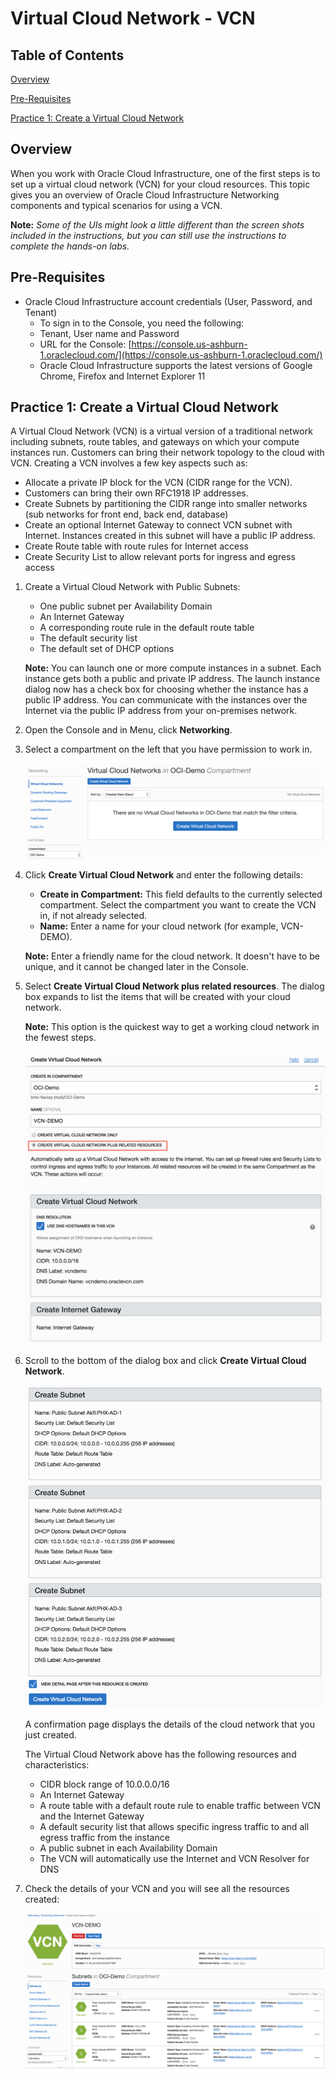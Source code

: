 # Virtual Cloud Network - VCN

## Table of Contents

[Overview](#overview)

[Pre-Requisites](#pre-requisites)

[Practice 1: Create a Virtual Cloud Network](#practice-1-create-a-virtual-cloud-network)



## Overview

When you work with Oracle Cloud Infrastructure, one of the first steps is to set up a virtual cloud network (VCN) for your cloud resources. This topic gives you an overview of Oracle Cloud Infrastructure Networking components and typical scenarios for using a VCN.

**Note:** *Some of the UIs might look a little different than the screen shots included in the instructions, but you can still use the instructions to complete the hands-on labs.*

## Pre-Requisites 

- Oracle Cloud Infrastructure account credentials (User, Password, and Tenant) 
  - To sign in to the Console, you need the following:
  -  Tenant, User name and Password
  -  URL for the Console: [https://console.us-ashburn-1.oraclecloud.com/](https://console.us-ashburn-1.oraclecloud.com/)
  -  Oracle Cloud Infrastructure supports the latest versions of Google Chrome, Firefox and Internet Explorer 11 

## Practice 1: Create a Virtual Cloud Network

A Virtual Cloud Network (VCN) is a virtual version of a traditional network including subnets, route tables, and gateways on which your compute instances run. Customers can bring their network topology to the cloud with VCN. Creating a VCN involves a few key aspects such as:

 - Allocate a private IP block for the VCN (CIDR range for the VCN).
 - Customers can bring their own RFC1918 IP addresses.
 - Create Subnets by partitioning the CIDR range into smaller networks (sub networks for front end, back end, database)
 - Create an optional Internet Gateway to connect VCN subnet with Internet. Instances created in this subnet will have a public IP address.
 - Create Route table with route rules for Internet access
 - Create Security List to allow relevant ports for ingress and egress access

1. Create a Virtual Cloud Network with Public Subnets:

   - One public subnet per Availability Domain
   - An Internet Gateway
   - A corresponding route rule in the default route table
   - The default security list
   - The default set of DHCP options

    **Note:** You can launch one or more compute instances in a subnet. Each instance gets both a public and private IP address. The launch instance dialog now has a check box for choosing whether the instance has a public IP address. You can communicate with the instances over the Internet via the public IP address from your on-premises network.

2. Open the Console and in Menu, click **Networking**.

3. Select a compartment on the left that you have permission to work in.

    ![](/L100-LAB/Virtual_Cloud_Network/media/image001.png)

4. Click **Create Virtual Cloud Network** and enter the following details:

   - **Create in Compartment:** This field defaults to the currently selected compartment. Select the compartment you want to create the VCN in, if not already selected.
   - **Name:** Enter a name for your cloud network (for example, VCN-DEMO).

    **Note:** Enter a friendly name for the cloud network. It doesn't have  to be unique, and it cannot be changed later in the Console.

5. Select **Create Virtual Cloud Network plus related resources**. The dialog box expands to list the items that will be created with your cloud network.

    **Note:** This option is the quickest way to get a working cloud network in the fewest steps.

    ![](/L100-LAB/Virtual_Cloud_Network/media/image002.png)

6. Scroll to the bottom of the dialog box and click **Create Virtual Cloud Network**.

    ![](/L100-LAB/Virtual_Cloud_Network/media/image003.png)

    A confirmation page displays the details of the cloud network that you just created.

    The Virtual Cloud Network above has the following resources and characteristics:

     - CIDR block range of 10.0.0.0/16
     - An Internet Gateway
     - A route table with a default route rule to enable traffic between VCN and the Internet Gateway
     - A default security list that allows specific ingress traffic to and all egress traffic from the instance
     - A public subnet in each Availability Domain
     - The VCN will automatically use the Internet and VCN Resolver for DNS

7. Check the details of your VCN and you will see all the resources created:
   
   ![](/L100-LAB/Virtual_Cloud_Network/media/image004.png)
